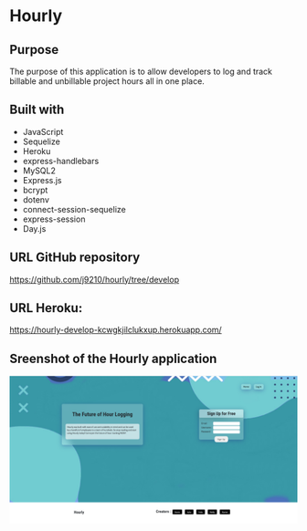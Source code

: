 # Hourly

## Purpose
The purpose of this application is to allow developers to log and track billable and unbillable project hours  all in one place.

## Built with
* JavaScript
* Sequelize
* Heroku
* express-handlebars
* MySQL2
* Express.js
* bcrypt
* dotenv
* connect-session-sequelize
* express-session
* Day.js

## URL GitHub repository
https://github.com/j9210/hourly/tree/develop

## URL Heroku:
https://hourly-develop-kcwgkjilclukxup.herokuapp.com/

## Sreenshot of the Hourly application

![This is a screenshot of the Hourly application](/assets/images/screenshot.PNG)
